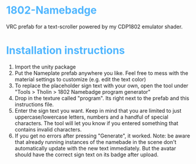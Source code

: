 <h1 style="color: #50b6ff;">1802-Namebadge</h1>
<p>
VRC prefab for a text-scroller powered by my CDP1802 emulator shader.
</p>

<h1 style="color: #50b6ff;">Installation instructions</h1>
<ol>
<li>Import the unity package</li>
<li>Put the Nameplate prefab anywhere you like. Feel free to mess with the material settings to customize (e.g. edit the text color)</li>
<li>To replace the placeholder sign text with your own, open the tool under "Tools > Tholin > 1802 Namebadge program generator"</li>
<li>Drop in the texture called "program". Its right next to the prefab and this instructions file.</li>
<li>Enter the sign text you want. Keep in mind that you are limited to just uppercase/lowercase letters, numbers and a handful of special characters. The tool will let you know if you entered something that contains invalid characters.</li>
<li>If you get no errors after pressing "Generate", it worked. Note: be aware that already running instances of the namebade in the scene don't automatically update with the new text immediately. But the avatar should have the correct sign text on its badge after upload.</li>
</ol>
